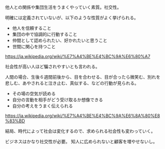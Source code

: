 他人との関係や集団生活をうまくやっていく素質。社交性。

明確には定義されていないが、以下のような性質がよく挙げられる。

- 他人を信頼すること
- 集団の中で協調的に行動すること
- 仲間として認められたい、好かれたいと思うこと
- 世間に関心を持つこと

https://ja.wikipedia.org/wiki/%E7%A4%BE%E4%BC%9A%E6%80%A7

社会性が高い人ほど騙されやすいとも言われる。

人間の場合、生後６週間前後から、目を合わせる、目が合ったら微笑む、別れを悲しむ、あやされると泣き止む、真似する、などの行動が見られる。

- その場の空気が読める
- 自分の言動を相手がどう受け取るか想像できる
- 自分の考えをうまく伝えられる

https://ja.wikipedia.org/wiki/%E7%A4%BE%E4%BC%9A%E6%8A%80%E8%83%BD

結局、時代によって社会は変化するので、求められる社会性も変わっていく。

ビジネスはかなり社交性が必要。
知人に広められないと顧客を増やせないし。
